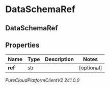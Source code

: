 # DataSchemaRef

## DataSchemaRef

## Properties

|Name | Type | Description | Notes|
|------------ | ------------- | ------------- | -------------|
| **ref** | str |  | [optional] |



_PureCloudPlatformClientV2 241.0.0_
